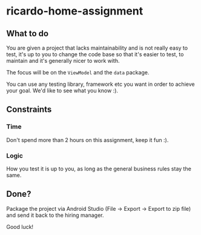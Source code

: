 # ricardo-home-assignment

## What to do
You are given a project that lacks maintainability and is not really easy to test, it's up to you to change the code base so that it's easier to test, to maintain and it's generally nicer to work with.

The focus will be on the `ViewModel` and the `data` package. 

You can use any testing library, framework etc you want in order to achieve your goal. We'd like to see what you know :). 

## Constraints
### Time
Don't spend more than 2 hours on this assignment, keep it fun :). 

### Logic
How you test it is up to you, as long as the general business rules stay the same. 

## Done?
Package the project via Android Studio (File -> Export -> Export to zip file) and send it back to the hiring manager. 


Good luck! 
